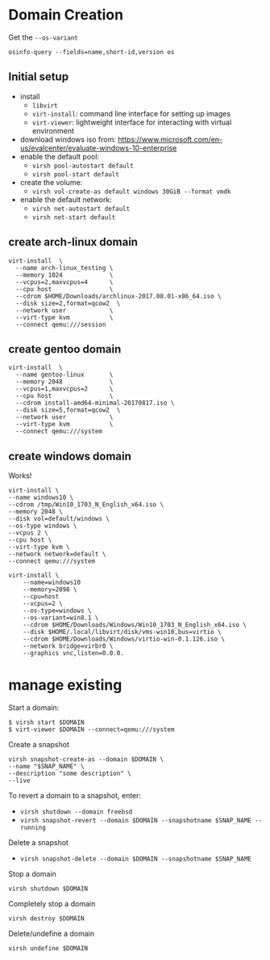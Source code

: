 # Domain Creation
Get the `--os-variant`
```
osinfo-query --fields=name,short-id,version os
```

## Initial setup
- install
    - `libvirt`
    - `virt-install`: command line interface for setting up images
    - `virt-viewer`: lightweight interface for interacting with virtual environment
- download windows iso from:
    https://www.microsoft.com/en-us/evalcenter/evaluate-windows-10-enterprise
- enable the default pool:
    - `virsh pool-autostart default`
    - `virsh pool-start default`
- create the volume:
    - `virsh vol-create-as default windows 30GiB --format vmdk`
- enable the default network:
    - `virsh net-autostart default`
    - `virsh net-start default`

## create arch-linux domain
```
virt-install  \
  --name arch-linux_testing \
  --memory 1024             \
  --vcpus=2,maxvcpus=4      \
  --cpu host                \
  --cdrom $HOME/Downloads/archlinux-2017.08.01-x86_64.iso \
  --disk size=2,format=qcow2  \
  --network user            \
  --virt-type kvm           \
  --connect qemu:///session
```

## create gentoo domain

```
virt-install  \
  --name gentoo-linux 		\
  --memory 2048             \
  --vcpus=1,maxvcpus=2      \
  --cpu host                \
  --cdrom install-amd64-minimal-20170817.iso \
  --disk size=5,format=qcow2  \
  --network user            \
  --virt-type kvm           \
  --connect qemu:///system
```

## create windows domain
Works!
```
virt-install \
--name windows10 \
--cdrom /tmp/Win10_1703_N_English_x64.iso \
--memory 2048 \
--disk vol=default/windows \
--os-type windows \
--vcpus 2 \
--cpu host \
--virt-type kvm \
--network network=default \
--connect qemu:///system
```

```
virt-install \
    --name=windows10
    --memory=2098 \
    --cpu=host
    --vcpus=2 \
    --os-type=windows \
    --os-variant=win8.1 \
    --cdrom $HOME/Downloads/Windows/Win10_1703_N_English_x64.iso \
    --disk $HOME/.local/libvirt/disk/vms-win10,bus=virtio \
    --cdrom $HOME/Downloads/Windows/virtio-win-0.1.126.iso \
    --network bridge=virbr0 \
    --graphics vnc,listen=0.0.0.
```

# manage existing
Start a domain:
```
$ virsh start $DOMAIN
$ virt-viewer $DOMAIN --connect=qemu:///system
```

Create a snapshot
```
virsh snapshot-create-as --domain $DOMAIN \
--name "$SNAP_NAME" \
--description "some description" \
--live
```

To revert a domain to a snapshot, enter:
- `virsh shutdown --domain freebsd`
- `virsh snapshot-revert --domain $DOMAIN --snapshotname $SNAP_NAME --running`

Delete a snapshot
- `virsh snapshot-delete --domain $DOMAIN --snapshotname $SNAP_NAME`

Stop a domain
```
virsh shutdown $DOMAIN
```

Completely stop a domain
```
virsh destroy $DOMAIN
```

Delete/undefine a domain
```
virsh undefine $DOMAIN
```

